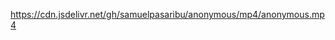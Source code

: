 <a href="https://cdn.jsdelivr.net/gh/samuelpasaribu/anonymous/mp4/anonymous.mp4">https://cdn.jsdelivr.net/gh/samuelpasaribu/anonymous/mp4/anonymous.mp4</a>
